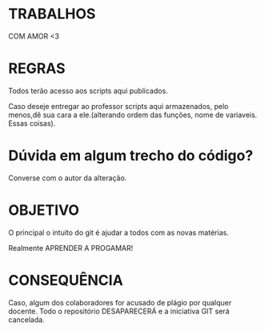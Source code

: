 # TRABALHOS

COM AMOR <3

# REGRAS

Todos terão acesso aos scripts aqui publicados.

Caso deseje entregar ao professor scripts aqui armazenados, pelo menos,dê sua cara a ele.(alterando ordem das funções, nome de variaveis. Essas coisas).



# Dúvida em algum trecho do código?

Converse com o autor da alteração. 

# OBJETIVO

O principal o intuíto do git é ajudar a todos com as novas matérias. 

Realmente APRENDER A PROGAMAR! 

# CONSEQUÊNCIA

Caso, algum dos colaboradores for acusado de plágio por qualquer docente. Todo o repositório DESAPARECERÁ e a iniciativa GIT será cancelada.